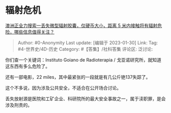 # 辐射危机
[澳洲正全力搜索一丢失微型辐射胶囊，仅硬币大小，距离 5 米内接触将有辐射危险，哪些信息值得关注？](https://www.zhihu.com/question/581315092/answer/2867472899)
> Author: #0-Anonymity
> Last update: [编辑于 2023-01-30]
> Link:
> Tag: #4-世界史/4D-历史
> Category: #【答集】/社科答集
> 评论区:
> 泛讨论:

你们查一个关键词：Instituto Goiano de Radioterapia / 戈亚诺研究所，就知道这东西有多么危险了。

还有一部电影，22 miles，其中最紧张的一段就是有几公斤铯137失踪了。

这个不多说，因为涉及公共安全，不适合在公开场合讨论。

丢失放射源是医院和工矿企业、科研院所的最大安全事故之一，属于渎职罪，是会涉及刑责的。

